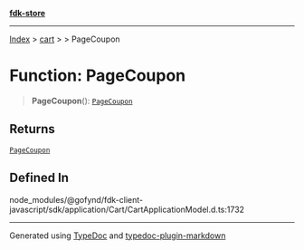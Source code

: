 [**fdk-store**](../../../README.md)
***

[Index](../../../API.md) > [cart](../../README.md) > [<internal>](../README.md) > PageCoupon

# Function: PageCoupon

> **PageCoupon**(): [`PageCoupon`](../type-aliases/type-alias.PageCoupon.md)

## Returns

[`PageCoupon`](../type-aliases/type-alias.PageCoupon.md)

## Defined In

node\_modules/@gofynd/fdk-client-javascript/sdk/application/Cart/CartApplicationModel.d.ts:1732

***
Generated using [TypeDoc](https://typedoc.org/) and [typedoc-plugin-markdown](https://www.npmjs.com/package/typedoc-plugin-markdown)
